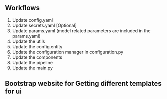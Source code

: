 ## Workflows

1. Update config.yaml
2. Update secrets.yaml [Optional]
3. Update params.yaml (model related parameters are included in the params.yaml) 
4. Update the utils  
5. Update the config.entity
5. Update the configuration manager in configuration.py
6. Update the components
7. Update the pipeline 
8. Update the main.py



## Bootstrap website for Getting different templates for ui